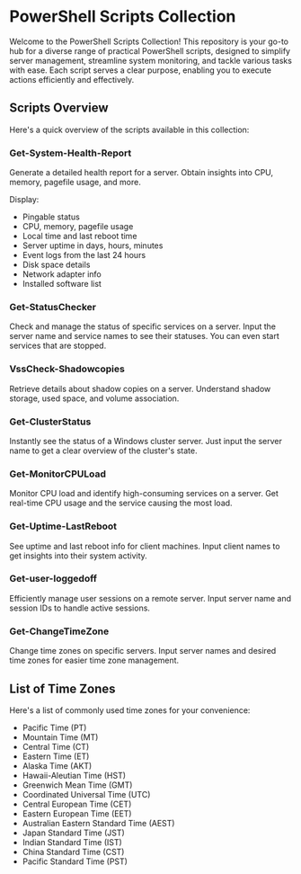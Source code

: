 # PowerShell Scripts Collection

Welcome to the PowerShell Scripts Collection! This repository is your go-to hub for a diverse range of practical PowerShell scripts, designed to simplify server management, streamline system monitoring, and tackle various tasks with ease. Each script serves a clear purpose, enabling you to execute actions efficiently and effectively.

## Scripts Overview

Here's a quick overview of the scripts available in this collection:

### Get-System-Health-Report

Generate a detailed health report for a server. Obtain insights into CPU, memory, pagefile usage, and more.

Display:

  - Pingable status
  - CPU, memory, pagefile usage
  - Local time and last reboot time
  - Server uptime in days, hours, minutes
  - Event logs from the last 24 hours
  - Disk space details
  - Network adapter info
  - Installed software list
### Get-StatusChecker

Check and manage the status of specific services on a server. Input the server name and service names to see their statuses. You can even start services that are stopped.

### VssCheck-Shadowcopies

Retrieve details about shadow copies on a server. Understand shadow storage, used space, and volume association.

### Get-ClusterStatus

Instantly see the status of a Windows cluster server. Just input the server name to get a clear overview of the cluster's state.

### Get-MonitorCPULoad

Monitor CPU load and identify high-consuming services on a server. Get real-time CPU usage and the service causing the most load.

### Get-Uptime-LastReboot

See uptime and last reboot info for client machines. Input client names to get insights into their system activity.

### Get-user-loggedoff

Efficiently manage user sessions on a remote server. Input server name and session IDs to handle active sessions.

### Get-ChangeTimeZone

Change time zones on specific servers. Input server names and desired time zones for easier time zone management.

## List of Time Zones

Here's a list of commonly used time zones for your convenience:

- Pacific Time (PT)
- Mountain Time (MT)
- Central Time (CT)
- Eastern Time (ET)
- Alaska Time (AKT)
- Hawaii-Aleutian Time (HST)
- Greenwich Mean Time (GMT)
- Coordinated Universal Time (UTC)
- Central European Time (CET)
- Eastern European Time (EET)
- Australian Eastern Standard Time (AEST)
- Japan Standard Time (JST)
- Indian Standard Time (IST)
- China Standard Time (CST)
- Pacific Standard Time (PST)


